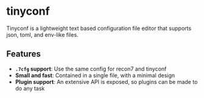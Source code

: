 # tinyconf
Tinyconf is a lightweight text based configuration file editor that supports json, toml, and env-like files.
## Features
* **`.7cfg` support**: Use the same config for recon7 and tinyconf
* **Small and fast**: Contained in a single file, with a minimal design
* **Plugin support**: An extensive API is exposed, so plugins can be made to do any task